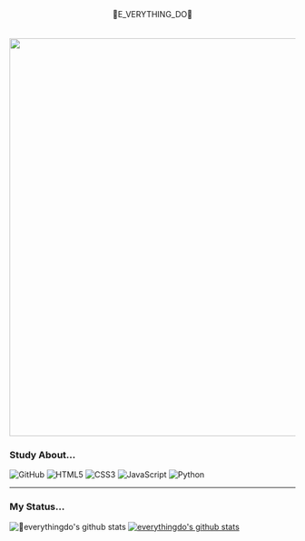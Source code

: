 <div align="center" size="50px">
  🌼E_VERYTHING_DO🌼
</div>

<br>
<br>

<div align="center">
  <img src="https://www.ghibli.jp/gallery/ponyo022.jpg" width="700px"/>
</div>

### Study About...
![GitHub](https://img.shields.io/badge/github-%23121011.svg?style=for-the-badge&logo=github&logoColor=white)
![HTML5](https://img.shields.io/badge/html5-%23E34F26.svg?style=for-the-badge&logo=html5&logoColor=white)
![CSS3](https://img.shields.io/badge/css3-%231572B6.svg?style=for-the-badge&logo=css3&logoColor=white)
![JavaScript](https://img.shields.io/badge/javascript-%23323330.svg?style=for-the-badge&logo=javascript&logoColor=%23F7DF1E)
![Python](https://img.shields.io/badge/python-3670A0?style=for-the-badge&logo=python&logoColor=ffdd54)

<hr>

### My Status...

![everythingdo's github stats](https://github-readme-stats.vercel.app/api?username=everythingdo&show_icons=true)
[![everythingdo's github stats](https://github-readme-stats.vercel.app/api/top-langs/?username=everythingdo&show_icons=true&hide_border=true&title_color=FF9E0F&icon_color=FF9E0F&layout=compact)](https://github.com/everythingdo)

